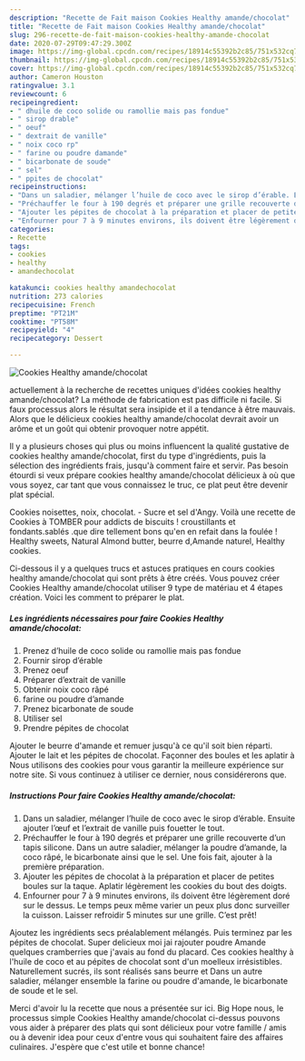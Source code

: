 ```yaml
---
description: "Recette de Fait maison Cookies Healthy amande/chocolat"
title: "Recette de Fait maison Cookies Healthy amande/chocolat"
slug: 296-recette-de-fait-maison-cookies-healthy-amande-chocolat
date: 2020-07-29T09:47:29.300Z
image: https://img-global.cpcdn.com/recipes/18914c55392b2c85/751x532cq70/cookies-healthy-amandechocolat-photo-principale-de-la-recette.jpg
thumbnail: https://img-global.cpcdn.com/recipes/18914c55392b2c85/751x532cq70/cookies-healthy-amandechocolat-photo-principale-de-la-recette.jpg
cover: https://img-global.cpcdn.com/recipes/18914c55392b2c85/751x532cq70/cookies-healthy-amandechocolat-photo-principale-de-la-recette.jpg
author: Cameron Houston
ratingvalue: 3.1
reviewcount: 6
recipeingredient:
- " dhuile de coco solide ou ramollie mais pas fondue"
- " sirop drable"
- " oeuf"
- " dextrait de vanille"
- " noix coco rp"
- " farine ou poudre damande"
- " bicarbonate de soude"
- " sel"
- " ppites de chocolat"
recipeinstructions:
- "Dans un saladier, mélanger l’huile de coco avec le sirop d’érable. Ensuite ajouter l’œuf et l’extrait de vanille puis fouetter le tout."
- "Préchauffer le four à 190 degrés et préparer une grille recouverte d’un tapis silicone. Dans un autre saladier, mélanger la poudre d’amande, la coco râpé, le bicarbonate ainsi que le sel. Une fois fait, ajouter à la première préparation."
- "Ajouter les pépites de chocolat à la préparation et placer de petites boules sur la taque. Aplatir légèrement les cookies du bout des doigts."
- "Enfourner pour 7 à 9 minutes environs, ils doivent être légèrement doré sur le dessus. Le temps peux même varier un peux plus donc surveiller la cuisson. Laisser refroidir 5 minutes sur une grille. C’est prêt!"
categories:
- Recette
tags:
- cookies
- healthy
- amandechocolat

katakunci: cookies healthy amandechocolat 
nutrition: 273 calories
recipecuisine: French
preptime: "PT21M"
cooktime: "PT58M"
recipeyield: "4"
recipecategory: Dessert

---
```



![Cookies Healthy amande/chocolat](https://img-global.cpcdn.com/recipes/18914c55392b2c85/751x532cq70/cookies-healthy-amandechocolat-photo-principale-de-la-recette.jpg)

actuellement à la recherche de recettes uniques d'idées cookies healthy amande/chocolat? La méthode de fabrication est pas difficile ni facile. Si faux processus alors le résultat sera insipide et il a tendance à être mauvais. Alors que le délicieux cookies healthy amande/chocolat devrait avoir un arôme et un goût qui obtenir provoquer notre appétit.

Il y a plusieurs choses qui plus ou moins influencent la qualité gustative de cookies healthy amande/chocolat, first du type d'ingrédients, puis la sélection des ingrédients frais, jusqu'à comment faire et servir. Pas besoin étourdi si veux prépare cookies healthy amande/chocolat délicieux à où que vous soyez, car tant que vous connaissez le truc, ce plat peut être devenir plat spécial.

Cookies noisettes, noix, chocolat. - Sucre et sel d&#39;Angy. Voilà une recette de Cookies à TOMBER pour addicts de biscuits ! croustillants et fondants.sablés .que dire tellement bons qu&#39;en en refait dans la foulée ! Healthy sweets, Natural Almond butter, beurre d,Amande naturel, Healthy cookies.


Ci-dessous il y a quelques trucs et astuces pratiques en cours cookies healthy amande/chocolat qui sont prêts à être créés. Vous pouvez créer Cookies Healthy amande/chocolat utiliser 9 type de matériau et 4 étapes création. Voici les comment to préparer le plat.

<!--inarticleads1-->

##### Les ingrédients nécessaires pour faire Cookies Healthy amande/chocolat:

1. Prenez  d’huile de coco solide ou ramollie mais pas fondue
1. Fournir  sirop d’érable
1. Prenez  oeuf
1. Préparer  d’extrait de vanille
1. Obtenir  noix coco râpé
1.   farine ou poudre d’amande
1. Prenez  bicarbonate de soude
1. Utiliser  sel
1. Prendre  pépites de chocolat


Ajouter le beurre d&#39;amande et remuer jusqu&#39;à ce qu&#39;il soit bien réparti. Ajouter le lait et les pépites de chocolat. Façonner des boules et les aplatir à Nous utilisons des cookies pour vous garantir la meilleure expérience sur notre site. Si vous continuez à utiliser ce dernier, nous considérerons que. 

<!--inarticleads2-->

##### Instructions Pour faire Cookies Healthy amande/chocolat:

1. Dans un saladier, mélanger l’huile de coco avec le sirop d’érable. Ensuite ajouter l’œuf et l’extrait de vanille puis fouetter le tout.
1. Préchauffer le four à 190 degrés et préparer une grille recouverte d’un tapis silicone. Dans un autre saladier, mélanger la poudre d’amande, la coco râpé, le bicarbonate ainsi que le sel. Une fois fait, ajouter à la première préparation.
1. Ajouter les pépites de chocolat à la préparation et placer de petites boules sur la taque. Aplatir légèrement les cookies du bout des doigts.
1. Enfourner pour 7 à 9 minutes environs, ils doivent être légèrement doré sur le dessus. Le temps peux même varier un peux plus donc surveiller la cuisson. Laisser refroidir 5 minutes sur une grille. C’est prêt!


Ajoutez les ingrédients secs préalablement mélangés. Puis terminez par les pépites de chocolat. Super delicieux moi jai rajouter poudre Amande quelques cramberries que j&#39;avais au fond du placard. Ces cookies healthy à l&#39;huile de coco et au pépites de chocolat sont d&#39;un moelleux irrésistibles. Naturellement sucrés, ils sont réalisés sans beurre et Dans un autre saladier, mélanger ensemble la farine ou poudre d&#39;amande, le bicarbonate de soude et le sel. 


Merci d'avoir lu la recette que nous a présentée sur ici. Big Hope nous, le processus simple Cookies Healthy amande/chocolat ci-dessus pouvons vous aider à préparer des plats qui sont délicieux pour votre famille / amis ou à devenir idea pour ceux d'entre vous qui souhaitent faire des affaires culinaires. J'espère que c'est utile et bonne chance!
